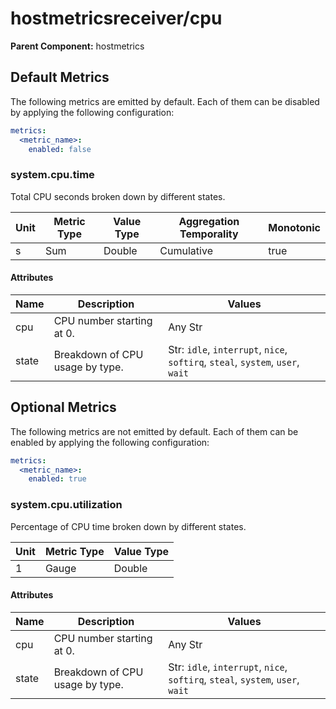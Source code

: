 [comment]: <> (Code generated by mdatagen. DO NOT EDIT.)

# hostmetricsreceiver/cpu

**Parent Component:** hostmetrics

## Default Metrics

The following metrics are emitted by default. Each of them can be disabled by applying the following configuration:

```yaml
metrics:
  <metric_name>:
    enabled: false
```

### system.cpu.time

Total CPU seconds broken down by different states.

| Unit | Metric Type | Value Type | Aggregation Temporality | Monotonic |
| ---- | ----------- | ---------- | ----------------------- | --------- |
| s | Sum | Double | Cumulative | true |

#### Attributes

| Name | Description | Values |
| ---- | ----------- | ------ |
| cpu | CPU number starting at 0. | Any Str |
| state | Breakdown of CPU usage by type. | Str: ``idle``, ``interrupt``, ``nice``, ``softirq``, ``steal``, ``system``, ``user``, ``wait`` |

## Optional Metrics

The following metrics are not emitted by default. Each of them can be enabled by applying the following configuration:

```yaml
metrics:
  <metric_name>:
    enabled: true
```

### system.cpu.utilization

Percentage of CPU time broken down by different states.

| Unit | Metric Type | Value Type |
| ---- | ----------- | ---------- |
| 1 | Gauge | Double |

#### Attributes

| Name | Description | Values |
| ---- | ----------- | ------ |
| cpu | CPU number starting at 0. | Any Str |
| state | Breakdown of CPU usage by type. | Str: ``idle``, ``interrupt``, ``nice``, ``softirq``, ``steal``, ``system``, ``user``, ``wait`` |
